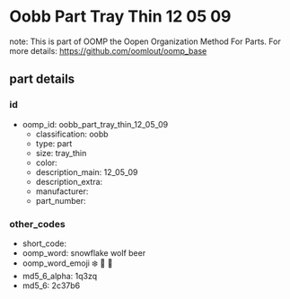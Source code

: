 # Oobb Part Tray Thin 12 05 09  

note: This is part of OOMP the Oopen Organization Method For Parts. For more details: https://github.com/oomlout/oomp_base

##  part details





### id
* oomp_id: oobb_part_tray_thin_12_05_09
  * classification: oobb
  * type: part
  * size: tray_thin
  * color: 
  * description_main: 12_05_09
  * description_extra: 
  * manufacturer: 
  * part_number: 

### other_codes
* short_code: 
* oomp_word: snowflake wolf beer
* oomp_word_emoji :snowflake: :wolf: :beer:
* md5_6_alpha: 1q3zq
* md5_6: 2c37b6